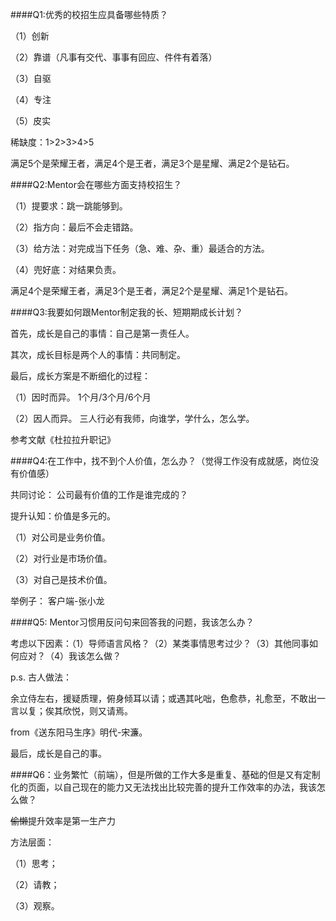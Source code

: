 ####Q1:优秀的校招生应具备哪些特质？

（1）创新

（2）靠谱（凡事有交代、事事有回应、件件有着落）

（3）自驱

（4）专注

（5）皮实

稀缺度：1>2>3>4>5

满足5个是荣耀王者，满足4个是王者，满足3个是星耀、满足2个是钻石。

####Q2:Mentor会在哪些方面支持校招生？

（1）提要求：跳一跳能够到。

（2）指方向：最后不会走错路。

（3）给方法：对完成当下任务（急、难、杂、重）最适合的方法。

（4）兜好底：对结果负责。

满足4个是荣耀王者，满足3个是王者，满足2个是星耀、满足1个是钻石。

####Q3:我要如何跟Mentor制定我的长、短期期成长计划？

首先，成长是自己的事情：自己是第一责任人。

其次，成长目标是两个人的事情：共同制定。

最后，成长方案是不断细化的过程：

（1）因时而异。 1个月/3个月/6个月

（2）因人而异。 三人行必有我师，向谁学，学什么，怎么学。

参考文献《杜拉拉升职记》

####Q4:在工作中，找不到个人价值，怎么办？（觉得工作没有成就感，岗位没有价值感）

共同讨论： 公司最有价值的工作是谁完成的？

提升认知：价值是多元的。

（1）对公司是业务价值。

（2）对行业是市场价值。

（3）对自己是技术价值。

举例子： 客户端-张小龙

####Q5: Mentor习惯用反问句来回答我的问题，我该怎么办？

考虑以下因素：（1）导师语言风格？（2）某类事情思考过少？（3）其他同事如何应对？（4）我该怎么做？

p.s. 古人做法：

余立侍左右，援疑质理，俯身倾耳以请；或遇其叱咄，色愈恭，礼愈至，不敢出一言以复；俟其欣悦，则又请焉。

from《送东阳马生序》明代-宋濂。

最后，成长是自己的事。

####Q6：业务繁忙（前端），但是所做的工作大多是重复、基础的但是又有定制化的页面，以自己现在的能力又无法找出比较完善的提升工作效率的办法，我该怎么做？

~~偷懒~~提升效率是第一生产力

方法层面：

（1）思考；

（2）请教；

（3）观察。
